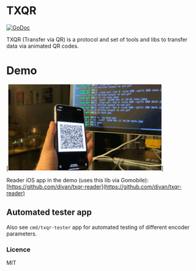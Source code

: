 # TXQR

[![GoDoc](https://godoc.org/github.com/divan/txqr?status.svg)](https://godoc.org/github.com/divan/txqr)

TXQR (Transfer via QR) is a protocol and set of tools and libs to transfer data via animated QR codes.

# Demo

[![Demo](./docs/demo.gif)]

Reader iOS app in the demo (uses this lib via Gomobile): [https://github.com/divan/txqr-reader](https://github.com/divan/txqr-reader)

## Automated tester app
Also see `cmd/txqr-tester` app for automated testing of different encoder parameters.

### Licence

MIT

